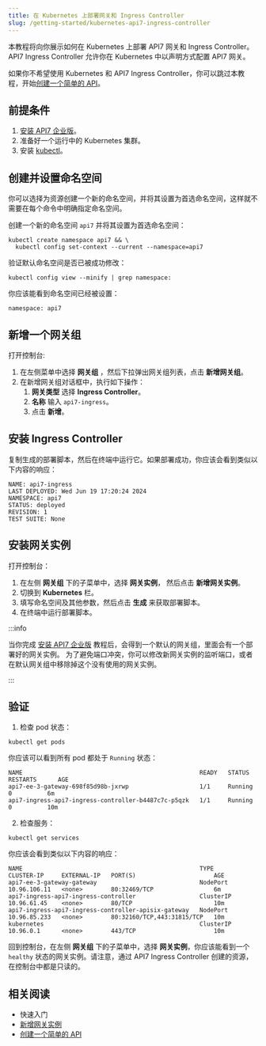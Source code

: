 ```yaml
---
title: 在 Kubernetes 上部署网关和 Ingress Controller
slug: /getting-started/kubernetes-api7-ingress-controller
---
```


本教程将向你展示如何在 Kubernetes 上部署 API7 网关和 Ingress Controller。API7 Ingress Controller 允许你在 Kubernetes 中以声明方式配置 API7 网关。

如果你不希望使用 Kubernetes 和 API7 Ingress Controller，你可以跳过本教程，开始[创建一个简单的 API](./launch-your-first-api.md)。

## 前提条件

1. [安装 API7 企业版](./install-api7-ee.md)。
2. 准备好一个运行中的 Kubernetes 集群。
3. 安装 [kubectl](https://kubernetes.io/docs/tasks/tools/#kubectl)。

## 创建并设置命名空间

你可以选择为资源创建一个新的命名空间，并将其设置为首选命名空间，这样就不需要在每个命令中明确指定命名空间。

创建一个新的命名空间 `api7` 并将其设置为首选命名空间：

```shell
kubectl create namespace api7 && \
  kubectl config set-context --current --namespace=api7
```

验证默认命名空间是否已被成功修改：

```shell
kubectl config view --minify | grep namespace:
```
你应该能看到命名空间已经被设置：

```text
namespace: api7
```

## 新增一个网关组

打开控制台:

1. 在左侧菜单中选择 **网关组** ，然后下拉弹出网关组列表，点击 **新增网关组**。
2. 在新增网关组对话框中，执行如下操作：
    1. **网关类型** 选择 **Ingress Controller**。
    2. **名称** 输入 `api7-ingress`。
    3. 点击 **新增**。

## 安装 Ingress Controller

复制生成的部署脚本，然后在终端中运行它。如果部署成功，你应该会看到类似以下内容的响应：

```text
NAME: api7-ingress
LAST DEPLOYED: Wed Jun 19 17:20:24 2024
NAMESPACE: api7
STATUS: deployed
REVISION: 1
TEST SUITE: None
```

## 安装网关实例

打开控制台：

1. 在左侧 **网关组** 下的子菜单中，选择 **网关实例**， 然后点击 **新增网关实例**。
2. 切换到 **Kubernetes** 栏。
3. 填写命名空间及其他参数，然后点击 **生成** 来获取部署脚本。
3. 在终端中运行部署脚本。

:::info

当你完成 [安装 API7 企业版](./install-api7-ee.md) 教程后，会得到一个默认的网关组，里面会有一个部署好的网关实例。 为了避免端口冲突，你可以修改新网关实例的监听端口，或者在默认网关组中移除掉这个没有使用的网关实例。

:::

## 验证

1. 检查 pod 状态：

```shell
kubectl get pods
```

你应该可以看到所有 pod 都处于 `Running` 状态：

```text
NAME                                                  READY   STATUS    RESTARTS      AGE
api7-ee-3-gateway-698f85d98b-jxrwp                    1/1     Running      0          6m
api7-ingress-api7-ingress-controller-b4487c7c-p5qzk   1/1     Running      0          10m
```

2. 检查服务：

```shell
kubectl get services
```

你应该会看到类似以下内容的响应：

```text
NAME                                                  TYPE        CLUSTER-IP     EXTERNAL-IP   PORT(S)                      AGE
api7-ee-3-gateway-gateway                             NodePort    10.96.106.11   <none>        80:32469/TCP                 6m
api7-ingress-api7-ingress-controller                  ClusterIP   10.96.61.45    <none>        80/TCP                       10m
api7-ingress-api7-ingress-controller-apisix-gateway   NodePort    10.96.85.233   <none>        80:32160/TCP,443:31815/TCP   10m
kubernetes                                            ClusterIP   10.96.0.1      <none>        443/TCP                      10m
```

回到控制台，在左侧 **网关组** 下的子菜单中，选择 **网关实例**，你应该能看到一个 `healthy` 状态的网关实例。请注意，通过 API7 Ingress Controller 创建的资源，在控制台中都是只读的。

## 相关阅读

- 快速入门
 - [新增网关实例](./add-gateway-instance.md)
 - [创建一个简单的 API](./launch-your-first-api.md)